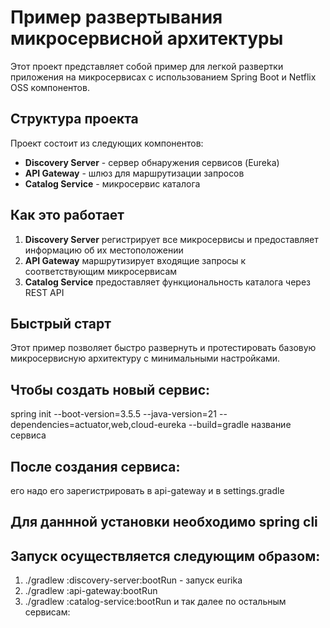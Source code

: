 # Пример развертывания микросервисной архитектуры
Этот проект представляет собой пример для легкой развертки приложения на микросервисах с использованием Spring Boot и Netflix OSS компонентов.
## Структура проекта
Проект состоит из следующих компонентов:
- **Discovery Server** - сервер обнаружения сервисов (Eureka)
- **API Gateway** - шлюз для маршрутизации запросов
- **Catalog Service** - микросервис каталога
## Как это работает
1. **Discovery Server** регистрирует все микросервисы и предоставляет информацию об их местоположении
2. **API Gateway** маршрутизирует входящие запросы к соответствующим микросервисам
3. **Catalog Service** предоставляет функциональность каталога через REST API
## Быстрый старт
Этот пример позволяет быстро развернуть и протестировать базовую микросервисную архитектуру с минимальными настройками.

## Чтобы создать новый сервис:
spring init --boot-version=3.5.5 --java-version=21 --dependencies=actuator,web,cloud-eureka --build=gradle название сервиса
## После создания сервиса:
его надо его зарегистрировать в  api-gateway и в settings.gradle
##  Для  даннной установки необходимо spring cli

## Запуск осуществляется следующим образом:
1) ./gradlew :discovery-server:bootRun - запуск eurika
2) ./gradlew :api-gateway:bootRun
3) ./gradlew :catalog-service:bootRun
и так далее по остальным сервисам:





